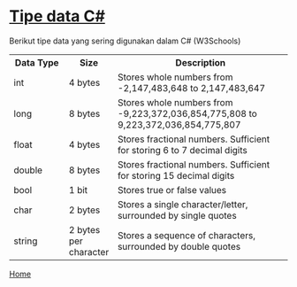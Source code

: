 # <ins>Tipe data C#</ins>

Berikut tipe data yang sering digunakan dalam C# (W3Schools)

<table class="ws-table-all notranslate">
<tbody><tr>
<th style="width:20%">Data Type</th>
<th style="width:17%">Size</th>
<th style="width:63%">Description</th>
</tr>
<tr>
<td>int</td>
<td>4 bytes</td>
<td>Stores whole numbers from -2,147,483,648 to 2,147,483,647</td>
</tr>
<tr>
<td>long</td>
<td>8 bytes</td>
<td>Stores whole numbers from -9,223,372,036,854,775,808 to 
9,223,372,036,854,775,807</td>
</tr>
<tr>
<td>float</td>
<td>4 bytes</td>
<td>Stores fractional numbers. Sufficient for 
storing 6 to 7 decimal digits</td>
</tr>
<tr>
<td>double</td>
<td>8 bytes</td>
<td>Stores fractional numbers. Sufficient for 
storing 15 decimal digits</td>
</tr>
<tr>
<td>bool</td>
<td>1 bit</td>
<td>Stores true or false values</td>
</tr>
<tr>
<td>char</td>
<td>2 bytes</td>
<td>Stores a single character/letter, surrounded by single quotes</td>
</tr>
<tr>
<td>string</td>
<td>2 bytes per character</td>
<td>Stores a sequence of characters, surrounded by double quotes</td>
</tr>

</tbody>
</table>


[Home](../README.md)